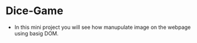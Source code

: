 # Dice-Game
* In this mini project you will see how manupulate image on the webpage using basig DOM.
